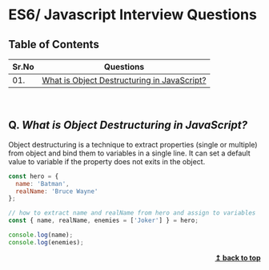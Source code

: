 
# ES6/ Javascript Interview Questions

## Table of Contents

| Sr.No|  Questions       |
|------|------------------|
| 01. |[What is Object Destructuring in JavaScript?](#q-what-is-object-destructuring-in-javascript)|


<br/>

## Q. ***What is Object Destructuring in JavaScript?***
Object destructuring is a technique to extract properties (single or multiple) from object and bind them to variables in a single line. It can set a default value to variable if the property does not exits in the object.

```js
const hero = {
  name: 'Batman',
  realName: 'Bruce Wayne'
};

// how to extract name and realName from hero and assign to variables
const { name, realName, enemies = ['Joker'] } = hero;

console.log(name);
console.log(enemies);
```

<div align="right">
    <b><a href="#">↥ back to top</a></b>
</div>
